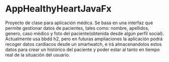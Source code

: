 # AppHealthyHeartJavaFx
 Proyecto de clase para aplicación médica. Se basa en una interfaz que permite gestionar datos de pacientes, tales como: nombre, apellidos, genero, caso médico y foto del paciente(obtenida desde algún perfil social). Actualmente usa bbdd h2, pero en futuras ampliaciones la aplicación podrá recoger datos cardíacos desde un smartwatch, e irá almacenandolos estos datos para crear un histórico del paciente y poder estar al tanto en tiempo real de la situación del usuario. 
